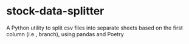 # stock-data-splitter
A Python utility to split csv files into separate sheets based on the first column (i.e., branch), using pandas and Poetry